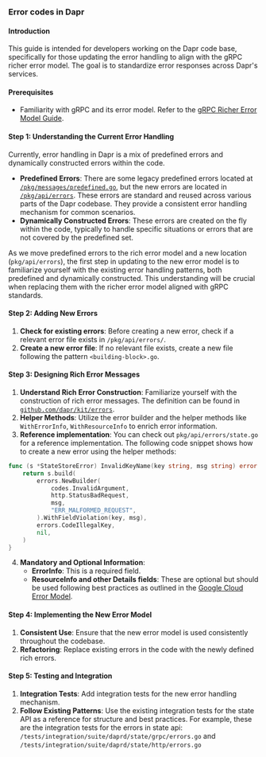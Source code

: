 ### Error codes in Dapr

#### Introduction

This guide is intended for developers working on the Dapr code base, specifically for those updating the error handling to align with the gRPC richer error model. The goal is to standardize error responses across Dapr's services.

#### Prerequisites

- Familiarity with gRPC and its error model. Refer to the [gRPC Richer Error Model Guide](https://cloud.google.com/apis/design/errors).

#### Step 1: Understanding the Current Error Handling
Currently, error handling in Dapr is a mix of predefined errors and dynamically constructed errors within the code. 

- **Predefined Errors**: There are some legacy predefined errors located at [`/pkg/messages/predefined.go`](https://github.com/nholuongut/dapr/blob/master/pkg/messages/predefined.go), but the new errors are located in [`/pkg/api/errors`](https://github.com/nholuongut/dapr/blob/master/pkg/api/errors). These errors are standard and reused across various parts of the Dapr codebase. They provide a consistent error handling mechanism for common scenarios.
- **Dynamically Constructed Errors**: These errors are created on the fly within the code, typically to handle specific situations or errors that are not covered by the predefined set.
    
As we move predefined errors to the rich error model and a new location (`pkg/api/errors`), the first step in updating to the new error model is to familiarize yourself with the existing error handling patterns, both predefined and dynamically constructed. This understanding will be crucial when replacing them with the richer error model aligned with gRPC standards.

#### Step 2: Adding New Errors

1. **Check for existing errors**: Before creating a new error, check if a relevant error file exists in `/pkg/api/errors/`.
2. **Create a new error file**: If no relevant file exists, create a new file following the pattern `<building-block>.go`.

#### Step 3: Designing Rich Error Messages

1. **Understand Rich Error Construction**: Familiarize yourself with the construction of rich error messages. The definition can be found in [`github.com/dapr/kit/errors`](https://github.com/dapr/kit/blob/main/errors/errors.go).
2. **Helper Methods**: Utilize the error builder and the helper methods like `WithErrorInfo`, `WithResourceInfo` to enrich error information.
3. **Reference implementation**: You can check out `pkg/api/errors/state.go` for a reference implementation. The following code snippet shows how to create a new error using the helper methods:

```go
func (s *StateStoreError) InvalidKeyName(key string, msg string) error {
	return s.build(
		errors.NewBuilder(
			codes.InvalidArgument,
			http.StatusBadRequest,
			msg,
			"ERR_MALFORMED_REQUEST",
		).WithFieldViolation(key, msg),
		errors.CodeIllegalKey,
		nil,
	)
}
```
4. **Mandatory and Optional Information**:
   - **ErrorInfo**: This is a required field.
   - **ResourceInfo and other Details fields**: These are optional but should be used following best practices as outlined in the [Google Cloud Error Model](https://cloud.google.com/apis/design/errors#error_model).

#### Step 4: Implementing the New Error Model

1. **Consistent Use**: Ensure that the new error model is used consistently throughout the codebase.
2. **Refactoring**: Replace existing errors in the code with the newly defined rich errors.

#### Step 5: Testing and Integration

1. **Integration Tests**: Add integration tests for the new error handling mechanism.
2. **Follow Existing Patterns**: Use the existing integration tests for the state API as a reference for structure and best practices. For example, these are the integration tests for the errors in state api: `/tests/integration/suite/daprd/state/grpc/errors.go` and `/tests/integration/suite/daprd/state/http/errors.go` 
